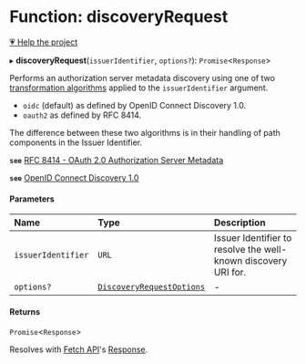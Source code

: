 # Function: discoveryRequest

[💗 Help the project](https://github.com/sponsors/panva)

▸ **discoveryRequest**(`issuerIdentifier`, `options?`): `Promise`<`Response`\>

Performs an authorization server metadata discovery using one of two
[transformation algorithms](../interfaces/DiscoveryRequestOptions.md#algorithm)
applied to the `issuerIdentifier` argument.

- `oidc` (default) as defined by OpenID Connect Discovery 1.0.
- `oauth2` as defined by RFC 8414.

The difference between these two algorithms is in their handling of path
components in the Issuer Identifier.

**`see`** [RFC 8414 - OAuth 2.0 Authorization Server Metadata](https://www.rfc-editor.org/rfc/rfc8414.html#section-3)

**`see`** [OpenID Connect Discovery 1.0](https://openid.net/specs/openid-connect-discovery-1_0.html#ProviderConfig)

#### Parameters

| Name | Type | Description |
| :------ | :------ | :------ |
| `issuerIdentifier` | `URL` | Issuer Identifier to resolve the well-known discovery URI for. |
| `options?` | [`DiscoveryRequestOptions`](../interfaces/DiscoveryRequestOptions.md) | - |

#### Returns

`Promise`<`Response`\>

Resolves with
[Fetch API](https://developer.mozilla.org/en-US/docs/Web/API/Fetch_API)'s
[Response](https://developer.mozilla.org/en-US/docs/Web/API/Response).
